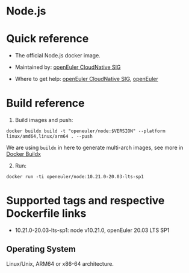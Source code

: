 # Node.js 

# Quick reference

- The official Node.js docker image.

- Maintained by: [openEuler CloudNative SIG](https://gitee.com/openeuler/cloudnative)

- Where to get help: [openEuler CloudNative SIG](https://gitee.com/openeuler/cloudnative), [openEuler](https://gitee.com/openeuler/community)

# Build reference

1. Build images and push:
```shell
docker buildx build -t "openeuler/node:$VERSION" --platform linux/amd64,linux/arm64 . --push
```

We are using `buildx` in here to generate multi-arch images, see more in [Docker Buildx](https://docs.docker.com/buildx/working-with-buildx/)

2. Run:
```shell
docker run -ti openeuler/node:10.21.0-20.03-lts-sp1
```

# Supported tags and respective Dockerfile links

- 10.21.0-20.03-lts-sp1: node v10.21.0, openEuler 20.03 LTS SP1

## Operating System
Linux/Unix, ARM64 or x86-64 architecture.

